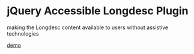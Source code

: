 jQuery Accessible Longdesc Plugin
=============================

making the Longdesc content available to users without assistive technologies

[demo](http://blog.ginader.de/dev/jquery/longdesc/examples/webaim/index.php)
